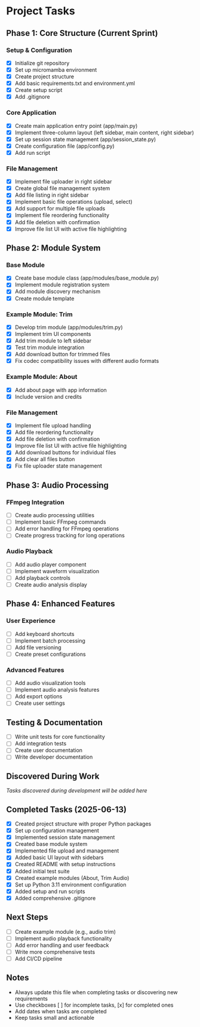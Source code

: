 # Project Tasks

## Phase 1: Core Structure (Current Sprint)
### Setup & Configuration
- [x] Initialize git repository
- [x] Set up micromamba environment
- [x] Create project structure
- [x] Add basic requirements.txt and environment.yml
- [x] Create setup script
- [x] Add .gitignore

### Core Application
- [x] Create main application entry point (app/main.py)
- [x] Implement three-column layout (left sidebar, main content, right sidebar)
- [x] Set up session state management (app/session_state.py)
- [x] Create configuration file (app/config.py)
- [x] Add run script

### File Management
- [x] Implement file uploader in right sidebar
- [x] Create global file management system
- [x] Add file listing in right sidebar
- [x] Implement basic file operations (upload, select)
- [x] Add support for multiple file uploads
- [x] Implement file reordering functionality
- [x] Add file deletion with confirmation
- [x] Improve file list UI with active file highlighting

## Phase 2: Module System
### Base Module
- [x] Create base module class (app/modules/base_module.py)
- [x] Implement module registration system
- [x] Add module discovery mechanism
- [x] Create module template

### Example Module: Trim
- [x] Develop trim module (app/modules/trim.py)
- [x] Implement trim UI components
- [x] Add trim module to left sidebar
- [x] Test trim module integration
- [x] Add download button for trimmed files
- [x] Fix codec compatibility issues with different audio formats

### Example Module: About
- [x] Add about page with app information
- [x] Include version and credits

### File Management
- [x] Implement file upload handling
- [x] Add file reordering functionality
- [x] Add file deletion with confirmation
- [x] Improve file list UI with active file highlighting
- [x] Add download buttons for individual files
- [x] Add clear all files button
- [x] Fix file uploader state management

## Phase 3: Audio Processing
### FFmpeg Integration
- [ ] Create audio processing utilities
- [ ] Implement basic FFmpeg commands
- [ ] Add error handling for FFmpeg operations
- [ ] Create progress tracking for long operations

### Audio Playback
- [ ] Add audio player component
- [ ] Implement waveform visualization
- [ ] Add playback controls
- [ ] Create audio analysis display

## Phase 4: Enhanced Features
### User Experience
- [ ] Add keyboard shortcuts
- [ ] Implement batch processing
- [ ] Add file versioning
- [ ] Create preset configurations

### Advanced Features
- [ ] Add audio visualization tools
- [ ] Implement audio analysis features
- [ ] Add export options
- [ ] Create user settings

## Testing & Documentation
- [ ] Write unit tests for core functionality
- [ ] Add integration tests
- [ ] Create user documentation
- [ ] Write developer documentation

## Discovered During Work
*Tasks discovered during development will be added here*

## Completed Tasks (2025-06-13)
- [x] Created project structure with proper Python packages
- [x] Set up configuration management
- [x] Implemented session state management
- [x] Created base module system
- [x] Implemented file upload and management
- [x] Added basic UI layout with sidebars
- [x] Created README with setup instructions
- [x] Added initial test suite
- [x] Created example modules (About, Trim Audio)
- [x] Set up Python 3.11 environment configuration
- [x] Added setup and run scripts
- [x] Added comprehensive .gitignore

## Next Steps
- [ ] Create example module (e.g., audio trim)
- [ ] Implement audio playback functionality
- [ ] Add error handling and user feedback
- [ ] Write more comprehensive tests
- [ ] Add CI/CD pipeline

## Notes
- Always update this file when completing tasks or discovering new requirements
- Use checkboxes [ ] for incomplete tasks, [x] for completed ones
- Add dates when tasks are completed
- Keep tasks small and actionable
